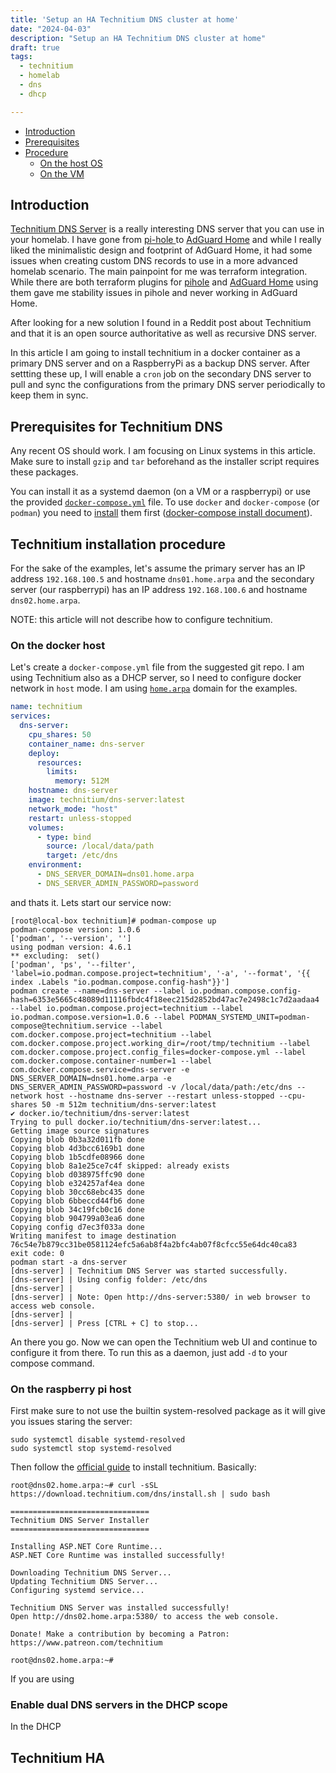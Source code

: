 ```yaml
---
title: 'Setup an HA Technitium DNS cluster at home'
date: "2024-04-03"
description: "Setup an HA Technitium DNS cluster at home"
draft: true
tags: 
  - technitium
  - homelab
  - dns
  - dhcp

---
```


- [Introduction](#introduction)
- [Prerequisites](#prerequisites)
- [Procedure](#procedure)
  - [On the host OS](#on-the-host-os)
  - [On the VM](#on-the-vm)

## Introduction

[Technitium DNS Server](https://technitium.com/dns/) is a really interesting DNS server that you can use in your homelab. I have gone from [pi-hole ](https://pi-hole.net/) to [AdGuard Home](https://adguard.com/en/adguard-home/overview.html) and while I really liked the minimalistic design and footprint of AdGuard Home, it had some issues when creating custom DNS records to use in a more advanced homelab scenario. The main painpoint for me was terraform integration. While there are both terraform plugins for [pihole](https://registry.terraform.io/providers/ryanwholey/pihole/latest/docs/resources/dns_record) and [AdGuard Home](https://registry.terraform.io/providers/gmichels/adguard/latest/docs/resources/user_rules) using them gave me stability issues in pihole and never working in AdGuard Home.

After looking for a new solution I found in a Reddit post about Technitium and that it is an open source authoritative as well as recursive DNS server.

In this article I am going to install technitium in a docker container as a primary DNS server and on a RaspberryPi as a backup DNS server. After settting these up, I will enable a `cron` job on the secondary DNS server to pull and sync the configurations from the primary DNS server periodically to keep them in sync.

## Prerequisites for Technitium DNS

Any recent OS should work. I am focusing on Linux systems in this article. Make sure to install `gzip` and `tar` beforehand as the installer script requires these packages.

You can install it as a systemd daemon (on a VM or a raspberrypi) or use the provided [`docker-compose.yml`](https://github.com/TechnitiumSoftware/DnsServer/blob/master/docker-compose.yml) file. To use `docker` and `docker-compose` (or `podman`) you need to [install](https://docs.docker.com/engine/install/) them first ([docker-compose install document](https://docs.docker.com/compose/install/linux/)).

## Technitium installation procedure

For the sake of the examples, let's assume the primary server has an IP address `192.168.100.5` and hostname `dns01.home.arpa` and the secondary server (our raspberrypi) has an IP address `192.168.100.6` and hostname `dns02.home.arpa`.

NOTE: this article will not describe how to configure technitium.

### On the docker host

Let's create a `docker-compose.yml` file from the suggested git repo. I am using Technitium also as a DHCP server, so I need to configure docker network in `host` mode. I am using [`home.arpa`](https://datatracker.ietf.org/doc/html/rfc8375.html) domain for the examples.

```yml filename=docker-compose.yml
name: technitium
services:
  dns-server:
    cpu_shares: 50
    container_name: dns-server
    deploy:
      resources:
        limits:
          memory: 512M
    hostname: dns-server
    image: technitium/dns-server:latest
    network_mode: "host"
    restart: unless-stopped
    volumes:
      - type: bind
        source: /local/data/path
        target: /etc/dns
    environment:
      - DNS_SERVER_DOMAIN=dns01.home.arpa
      - DNS_SERVER_ADMIN_PASSWORD=password
```

and thats it. Lets start our service now:

```console
[root@local-box technitium]# podman-compose up
podman-compose version: 1.0.6
['podman', '--version', '']
using podman version: 4.6.1
** excluding:  set()
['podman', 'ps', '--filter', 'label=io.podman.compose.project=technitium', '-a', '--format', '{{ index .Labels "io.podman.compose.config-hash"}}']
podman create --name=dns-server --label io.podman.compose.config-hash=6353e5665c48089d11116fbdc4f18eec215d2852bd47ac7e2498c1c7d2aadaa4 --label io.podman.compose.project=technitium --label io.podman.compose.version=1.0.6 --label PODMAN_SYSTEMD_UNIT=podman-compose@technitium.service --label com.docker.compose.project=technitium --label com.docker.compose.project.working_dir=/root/tmp/technitium --label com.docker.compose.project.config_files=docker-compose.yml --label com.docker.compose.container-number=1 --label com.docker.compose.service=dns-server -e DNS_SERVER_DOMAIN=dns01.home.arpa -e DNS_SERVER_ADMIN_PASSWORD=password -v /local/data/path:/etc/dns --network host --hostname dns-server --restart unless-stopped --cpu-shares 50 -m 512m technitium/dns-server:latest
✔ docker.io/technitium/dns-server:latest
Trying to pull docker.io/technitium/dns-server:latest...
Getting image source signatures
Copying blob 0b3a32d011fb done
Copying blob 4d3bcc6169b1 done
Copying blob 1b5cdfe08966 done
Copying blob 8a1e25ce7c4f skipped: already exists
Copying blob d038975ffc90 done
Copying blob e324257af4ea done
Copying blob 30cc68ebc435 done
Copying blob 6bbeccd44fb6 done
Copying blob 34c19fcb0c16 done
Copying blob 904799a03ea6 done
Copying config d7ec3f033a done
Writing manifest to image destination
76c54e7b879cc31be0581124efc5a6ab8f4a2bfc4ab07f8cfcc55e64dc40ca83
exit code: 0
podman start -a dns-server
[dns-server] | Technitium DNS Server was started successfully.
[dns-server] | Using config folder: /etc/dns
[dns-server] |
[dns-server] | Note: Open http://dns-server:5380/ in web browser to access web console.
[dns-server] |
[dns-server] | Press [CTRL + C] to stop...
```

An there you go. Now we can open the Technitium web UI and continue to configure it from there. To run this as a daemon, just add `-d` to your compose command.


### On the raspberry pi host

First make sure to not use the builtin system-resolved package as it will give you issues staring the server:

```console
sudo systemctl disable systemd-resolved
sudo systemctl stop systemd-resolved
```

Then follow the [official guide](https://blog.technitium.com/2017/11/running-dns-server-on-ubuntu-linux.html) to install technitium. Basically:

```console
root@dns02.home.arpa:~# curl -sSL https://download.technitium.com/dns/install.sh | sudo bash

===============================
Technitium DNS Server Installer
===============================

Installing ASP.NET Core Runtime...
ASP.NET Core Runtime was installed successfully!

Downloading Technitium DNS Server...
Updating Technitium DNS Server...
Configuring systemd service...

Technitium DNS Server was installed successfully!
Open http://dns02.home.arpa:5380/ to access the web console.

Donate! Make a contribution by becoming a Patron: https://www.patreon.com/technitium

root@dns02.home.arpa:~# 
```

If you are using 
### Enable dual DNS servers in the DHCP scope

In the DHCP 

## Technitium HA
